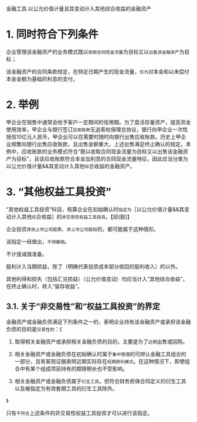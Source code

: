 金融工具.以公允价值计量且其变动计入其他综合收益的金融资产

# 1. 同时符合下列条件

企业管理该金融资产的业务模式既以`收取合同现金流量`为目标又以`出售该金融资产`为目标；

该金融资产的合同条款规定，在特定日期产生的现金流量，`仅为`对本金和以未偿付本金金额为基础的利息的支付。

# 2. 举例

甲企业在销售中通常会给予客户一定期间的信用期。为了盘活存量资产，提高资金使用效率，甲企业与银行签订`应收账款`无追索权保理总协议，银行向甲企业一次性授信10亿元人民币，甲企业可以在需要时随时向银行出售应收账款。历史上甲企业频繁向银行出售应收账款，且出售金额重大，上述出售满足终止确认的规定。本例中，应收账款的业务模式符合“既以收取合同现金流量为目标又以出售该金融资产为目标”，且该应收账款符合本金加利息的合同现金流量特征，因此应当分类为以公允价值计量&&其变动计入其他`综`合收益的金融资产。

# 3. “其他权益工具投资”

“其他权益工具投资”科目，核算企业在初始确认时`指定为`［以公允价值计量&&其变动计入其他`综`合收益］的`非交易性权益工具投资`。【综(股)】

企业投资`其他上市公司股票`、`非上市公司股权`的，都可能属于这种情形。

该指定一经做出，`不得撤销`。

不计提减值准备。

股利计入当期损益，除了（明确代表投资成本部分收回的股利收入）的以外。

其他利得和损失（包括汇兑损益）（公允价值变动）均应当计入“其他综合收益”，在终止确认时，转入“留存收益”。

## 3.1. 关于“非交易性”和“权益工具投资”的界定

金融资产或金融负债满足下列条件之一的，表明企业持有该金融资产或承担该金融负债的目的是`交易性的`：《

1.  取得相关金融资产或承担相关金融负债的目的，主要是为了`近期`出售或回购。

2.  相关金融资产或金融负债在初始确认时属于`集中管理`的可辨认金融工具组合的一部分，且有客观证据表明近期实际存在`短期获利模式`。在这种情况下，即使组合中有某个组成项目持有的期限稍长也不受影响。

3.  相关金融资产或金融负债属于`衍生工具`。但符合财务担保合同定义的衍生工具以及被指定为有效套期工具的衍生工具除外。

》

只有`不符合`上述条件的非交易性权益工具投资才可以进行该指定。
